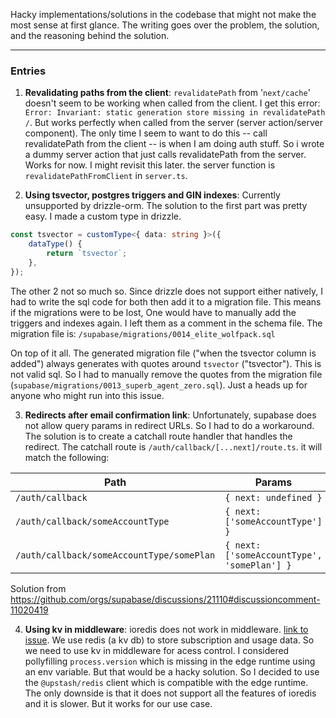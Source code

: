 Hacky implementations/solutions in the codebase that might not make the most sense at first glance. The writing goes over the problem, the solution, and the reasoning behind the solution.

---

### Entries

1. **Revalidating paths from the client**: `revalidatePath` from '`next/cache`' doesn't seem to be working when called from the client. I get this error: `Error: Invariant: static generation store missing in revalidatePath /`. But works perfectly when called from the server (server action/server component). The only time I seem to want to do this -- call revalidatePath from the client -- is when I am doing auth stuff. So i wrote a dummy server action that just calls revalidatePath from the server. Works for now. I might revisit this later. the server function is `revalidatePathFromClient` in `server.ts`.

2. **Using tsvector, postgres triggers and GIN indexes**: Currently unsupported by drizzle-orm. The solution to the first part was pretty easy. I made a custom type in drizzle.

```ts
const tsvector = customType<{ data: string }>({
	dataType() {
		return `tsvector`;
	},
});
```

The other 2 not so much so. Since drizzle does not support either natively, I had to write the sql code for both then add it to a migration file. This means if the migrations were to be lost, One would have to manually add the triggers and indexes again. I left them as a comment in the schema file. The migration file is: `/supabase/migrations/0014_elite_wolfpack.sql`

On top of it all. The generated migration file ("when the tsvector column is added") always generates with quotes around `tsvector` ("tsvector"). This is not valid sql. So I had to manually remove the quotes from the migration file (`supabase/migrations/0013_superb_agent_zero.sql`). Just a heads up for anyone who might run into this issue.

3. **Redirects after email confirmation link**: Unfortunately, supabase does not allow query params in redirect URLs. So I had to do a workaround. The solution is to create a catchall route handler that handles the redirect. The catchall route is `/auth/callback/[...next]/route.ts`. it will match the following:

| Path                                      | Params                                      |
| ----------------------------------------- | ------------------------------------------- |
| `/auth/callback`                          | `{ next: undefined }`                       |
| `/auth/callback/someAccountType`          | `{ next: ['someAccountType'] }`             |
| `/auth/callback/someAccountType/somePlan` | `{ next: ['someAccountType', 'somePlan'] }` |

Solution from https://github.com/orgs/supabase/discussions/21110#discussioncomment-11020419

4. **Using kv in middleware**: ioredis does not work in middleware. [link to issue](https://github.com/vercel/next.js/issues/73424#issuecomment-2520244687). We use redis (a kv db) to store subscription and usage data. So we need to use kv in middleware for acess control. I considered pollyfilling `process.version` which is missing in the edge runtime using an env variable. But that would be a hacky solution. So I decided to use the `@upstash/redis` client which is compatible with the edge runtime. The only downside is that it does not support all the features of ioredis and it is slower. But it works for our use case.
